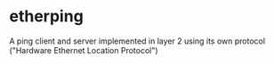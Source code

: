 # etherping
A ping client and server implemented in layer 2 using its own protocol ("Hardware Ethernet Location Protocol")
